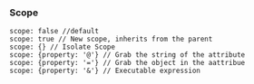 ### Scope

    scope: false //default
    scope: true // New scope, inherits from the parent
    scope: {} // Isolate Scope
    scope: {property: '@'} // Grab the string of the attribute
    scope: {property: '='} // Grab the object in the aattribue
    scope: {property: '&'} // Executable expression